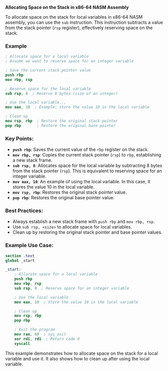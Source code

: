 **Allocating Space on the Stack in x86-64 NASM Assembly**

To allocate space on the stack for local variables in x86-64 NASM assembly, you can use the `sub` instruction. This instruction subtracts a value from the stack pointer (`rsp` register), effectively reserving space on the stack.

### Example

```nasm
; Allocate space for a local variable
; Assume we want to reserve space for an integer variable

; Save the current stack pointer value
push rbp
mov rbp, rsp

; Reserve space for the local variable
sub rsp, 8  ; Reserve 8 bytes (size of an integer)

; Use the local variable...
mov eax, 10  ; Example: store the value 10 in the local variable

; Clean up
mov rsp, rbp  ; Restore the original stack pointer
pop rbp       ; Restore the original base pointer
```

### Key Points:

- **`push rbp`**: Saves the current value of the `rbp` register on the stack.
- **`mov rbp, rsp`**: Copies the current stack pointer (`rsp`) to `rbp`, establishing a new stack frame.
- **`sub rsp, 8`**: Allocates space for the local variable by subtracting 8 bytes from the stack pointer (`rsp`). This is equivalent to reserving space for an integer variable.
- **`mov eax, 10`**: An example of using the local variable. In this case, it stores the value 10 in the local variable.
- **`mov rsp, rbp`**: Restores the original stack pointer value.
- **`pop rbp`**: Restores the original base pointer value.

### Best Practices:

- Always establish a new stack frame with `push rbp` and `mov rbp, rsp`.
- Use `sub rsp, <size>` to allocate space for local variables.
- Clean up by restoring the original stack pointer and base pointer values.

### Example Use Case:

```nasm
section .text
global _start

_start:
    ; Allocate space for a local variable
    push rbp
    mov rbp, rsp
    sub rsp, 8  ; Reserve space for an integer variable

    ; Use the local variable
    mov eax, 10  ; Store the value 10 in the local variable

    ; Clean up
    mov rsp, rbp
    pop rbp

    ; Exit the program
    mov rax, 60  ; sys_exit
    xor rdi, rdi  ; Return code 0
    syscall
```

This example demonstrates how to allocate space on the stack for a local variable and use it. It also shows how to clean up after using the local variable.
